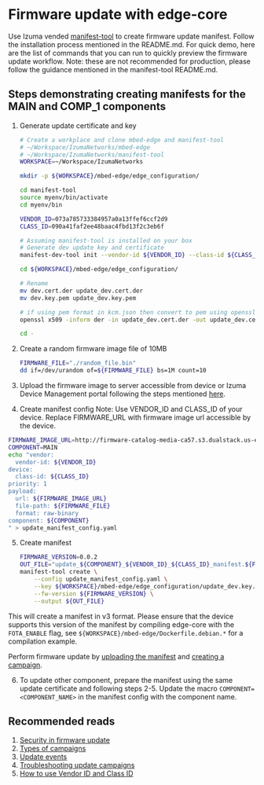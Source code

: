 # Firmware update with edge-core

Use Izuma vended [manifest-tool](https://github.com/PelionIoT/manifest-tool/tree/master) to create firmware update manifest. Follow the installation process mentioned in the README.md. For quick demo, here are the list of commands that you can run to quickly preview the firmware update workflow. Note: these are not recommended for production, please follow the guidance mentioned in the manifest-tool README.md.

## Steps demonstrating creating manifests for the MAIN and COMP_1 components

1. Generate update certificate and key
    ```bash
    # Create a workplace and clone mbed-edge and manifest-tool
    # ~/Workspace/IzumaNetworks/mbed-edge
    # ~/Workspace/IzumaNetworks/manifest-tool
    WORKSPACE=~/Workspace/IzumaNetworks

    mkdir -p ${WORKSPACE}/mbed-edge/edge_configuration/

    cd manifest-tool
    source myenv/bin/activate
    cd myenv/bin

    VENDOR_ID=073a785733384957a0a13ffef6ccf2d9
    CLASS_ID=090a41faf2ee48baac4fbd13f2c3eb6f

    # Assuming manifest-tool is installed on your box
    # Generate dev update key and certificate
    manifest-dev-tool init --vendor-id ${VENDOR_ID} --class-id ${CLASS_ID} --cache-dir ${WORKSPACE}/mbed-edge/edge_configuration/

    cd ${WORKSPACE}/mbed-edge/edge_configuration/

    # Rename
    mv dev.cert.der update_dev.cert.der
    mv dev.key.pem update_dev.key.pem

    # if using pem format in kcm.json then convert to pem using openssl
    openssl x509 -inform der -in update_dev.cert.der -out update_dev.cert.pem

    cd -
    ```

2. Create a random firmware image file of 10MB

    ```bash
    FIRMWARE_FILE="./random_file.bin"
    dd if=/dev/urandom of=${FIRMWARE_FILE} bs=1M count=10
    ```

3. Upload the firmware image to server accessible from device or Izuma Device Management portal following the steps mentioned [here](https://developer.izumanetworks.com/docs/device-management/current/updating-firmware/running-update-campaigns.html).

4. Create manifest config
    Note: Use VENDOR_ID and CLASS_ID of your device. Replace FIRMWARE_URL with firmware image url accessible by the device.

```bash
FIRMWARE_IMAGE_URL=http://firmware-catalog-media-ca57.s3.dualstack.us-east-1.amazonaws.com/3nGjS8dpZfk3TnRtyuJPZq
COMPONENT=MAIN
echo "vendor:
  vendor-id: ${VENDOR_ID}
device:
  class-id: ${CLASS_ID}
priority: 1
payload:
  url: ${FIRMWARE_IMAGE_URL}
  file-path: ${FIRMWARE_FILE}
  format: raw-binary
component: ${COMPONENT}
" > update_manifest_config.yaml
```

5. Create manifest

    ```bash
    FIRMWARE_VERSION=0.0.2
    OUT_FILE="update_${COMPONENT}_${VENDOR_ID}_${CLASS_ID}_manifest.${FIRMWARE_VERSION}.bin"
    manifest-tool create \
        --config update_manifest_config.yaml \
        --key ${WORKSPACE}/mbed-edge/edge_configuration/update_dev.key.pem \
        --fw-version ${FIRMWARE_VERSION} \
        --output ${OUT_FILE}
    ```

This will create a manifest in v3 format. Please ensure that the device supports this version of the manifest by compiling edge-core with the `FOTA_ENABLE` flag, see `${WORKSPACE}/mbed-edge/Dockerfile.debian.*` for a compilation example.

Perform firmware update by [uploading the manifest](https://developer.izumanetworks.com/docs/device-management/current/updating-firmware/uploading-the-manifest.html) and [creating a campaign](https://developer.izumanetworks.com/docs/device-management/current/updating-firmware/configuring-initiating-and-monitoring-an-update-campaign.html).

6. To update other component, prepare the manifest using the same update certificate and following steps 2-5. Update the macro `COMPONENT=<COMPONENT_NAME>` in the manifest config with the component name.

## Recommended reads

1. [Security in firmware update](https://developer.izumanetworks.com/docs/device-management/current/updating-firmware/security.html)
1. [Types of campaigns](https://developer.izumanetworks.com/docs/device-management/current/updating-firmware/update-campaigns.html)
1. [Update events](https://developer.izumanetworks.com/docs/device-management/current/device-management/viewing-device-events.html)
1. [Troubleshooting update campaigns](https://developer.izumanetworks.com/docs/device-management/current/updating-firmware/troubleshooting-update-campaigns.html)
1. [How to use Vendor ID and Class ID](https://developer.izumanetworks.com/docs/device-management/current/updating-firmware/device-management-update-concepts.html)

